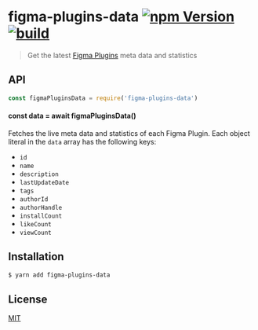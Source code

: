 # figma-plugins-data [![npm Version](https://img.shields.io/npm/v/figma-plugins-data)](https://www.npmjs.com/package/figma-plugins-data) [![build](https://github.com/yuanqing/figma-plugins-data/workflows/build/badge.svg)](https://github.com/yuanqing/figma-plugins-data/actions?query=workflow%3Abuild)

> Get the latest [Figma Plugins](https://www.figma.com/community) meta data and statistics

## API

```js
const figmaPluginsData = require('figma-plugins-data')
```

#### const data = await figmaPluginsData()

Fetches the live meta data and statistics of each Figma Plugin. Each object literal in the `data` array has the following keys:

- `id`
- `name`
- `description`
- `lastUpdateDate`
- `tags`
- `authorId`
- `authorHandle`
- `installCount`
- `likeCount`
- `viewCount`

## Installation

```sh
$ yarn add figma-plugins-data
```

## License

[MIT](LICENSE.md)
